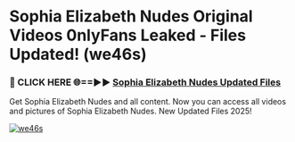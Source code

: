 # Sophia Elizabeth Nudes Original Videos 0nlyFans Leaked - Files Updated! (we46s)

<h3>🔴 CLICK HERE 🌐==►► <a href="https://tinyurl.com/52m3yx9h" rel="nofollow">Sophia Elizabeth Nudes Updated Files</a></h3>

Get Sophia Elizabeth Nudes and all content. Now you can access all videos and pictures of Sophia Elizabeth Nudes. New Updated Files 2025!

[![we46s](https://i.imgur.com/TnHtlc8.gif)](https://tinyurl.com/52m3yx9h)
